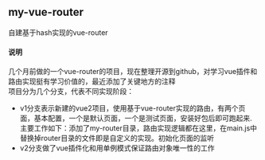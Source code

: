 ## my-vue-router
自建基于hash实现的vue-router

#### 说明
几个月前做的一个vue-router的项目，现在整理开源到github，对学习vue插件和路由实现挺有学习价值的，最近添加了关键地方的注释  
项目分为几个分支，代表不同实现阶段：  
+ v1分支表示新建的vue2项目，使用基于vue-router实现的路由，有两个页面，基本配置，一个是默认页面，一个是测试页面，安装好包后即可跑起来.  
主要工作如下：添加了my-router目录，路由实现逻辑都在这里，在main.js中替换掉router目录的文件即是自定义的实现。初始化页面的监听  
+ v2分支做了vue插件化和用单例模式保证路由对象唯一性的工作
